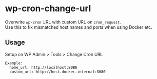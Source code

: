 # wp-cron-change-url

Overwrite `wp-cron` URL with custom URL on `cron_request`.  
Use this to fix mismatched host names and ports when using Docker etc.

## Usage

Setup on WP Admin > Tools > Change Cron URL

```
Example:
  home_url: http://localhost:8080
  custom_url: http://host.docker.internal:8080
```
